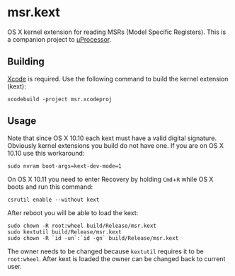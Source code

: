 msr.kext
========
OS X kernel extension for reading MSRs (Model Specific Registers). This is a
companion project to [µProcessor](https://github.com/relan/uproc).

Building
--------
[Xcode](https://developer.apple.com/xcode/) is required. Use the following
command to build the kernel extension (kext):

    xcodebuild -project msr.xcodeproj

Usage
-----
Note that since OS X 10.10 each kext must have a valid digital signature.
Obviously kernel extensions you build do not have one. If you are on
OS X 10.10 use this workaround:

    sudo nvram boot-args=kext-dev-mode=1

On OS X 10.11 you need to enter Recovery by holding `Cmd`+`R` while OS X boots
and run this command:

    csrutil enable --without kext

After reboot you will be able to load the kext:

    sudo chown -R root:wheel build/Release/msr.kext
    sudo kextutil build/Release/msr.kext
    sudo chown -R `id -un`:`id -gn` build/Release/msr.kext

The owner needs to be changed because `kextutil` requires it to be `root:wheel`.
After kext is loaded the owner can be changed back to current user.
